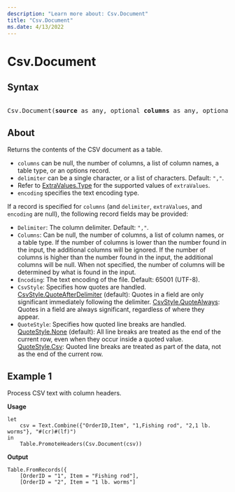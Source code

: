 ```yaml
---
description: "Learn more about: Csv.Document"
title: "Csv.Document"
ms.date: 4/13/2022
---
```

# Csv.Document

## Syntax

<pre> 
Csv.Document(<b>source</b> as any, optional <b>columns</b> as any, optional <b>delimiter</b> as any, optional <b>extraValues</b> as nullable number, optional <b>encoding</b> as nullable number) as table
</pre>

## About

Returns the contents of the CSV document as a table.

* `columns` can be null, the number of columns, a list of column names, a table type, or an options record.
* `delimiter` can be a single character, or a list of characters. Default: `","`.
* Refer to [ExtraValues.Type](extravalues-type.md) for the supported values of `extraValues`.
* `encoding` specifies the text encoding type.

If a record is specified for `columns` (and `delimiter`, `extraValues`, and `encoding` are null), the following record fields may be provided:

* `Delimiter`: The column delimiter. Default: `","`.
* `Columns`: Can be null, the number of columns, a list of column names, or a table type. If the number of columns is lower than the number found in the input, the additional columns will be ignored. If the number of columns is higher than the number found in the input, the additional columns will be null. When not specified, the number of columns will be determined by what is found in the input.
* `Encoding`: The text encoding of the file. Default: 65001 (UTF-8).
* `CsvStyle`: Specifies how quotes are handled. [CsvStyle.QuoteAfterDelimiter](csvstyle-type.md) (default): Quotes in a field are only significant immediately following the delimiter. [CsvStyle.QuoteAlways](csvstyle-type.md): Quotes in a field are always significant, regardless of where they appear.
* `QuoteStyle`: Specifies how quoted line breaks are handled. [QuoteStyle.None](quotestyle-type.md) (default): All line breaks are treated as the end of the current row, even when they occur inside a quoted value. [QuoteStyle.Csv](quotestyle-type.md): Quoted line breaks are treated as part of the data, not as the end of the current row.

## Example 1

Process CSV text with column headers.

**Usage**

```powerquery-m
let
    csv = Text.Combine({"OrderID,Item", "1,Fishing rod", "2,1 lb. worms"}, "#(cr)#(lf)")
in
    Table.PromoteHeaders(Csv.Document(csv))
```

**Output**

```powerquery-m
Table.FromRecords({
    [OrderID = "1", Item = "Fishing rod"],
    [OrderID = "2", Item = "1 lb. worms"]
```
